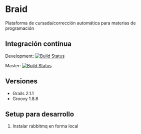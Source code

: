 # Braid

Plataforma de cursada/corrección automática para materias de programación

## Integración contínua
Development: [![Build Status](https://travis-ci.org/delucas/braid.png?branch=development)](https://travis-ci.org/delucas/braid)

Master: [![Build Status](https://travis-ci.org/delucas/braid.png?branch=master)](https://travis-ci.org/delucas/braid)

## Versiones
* Grails 2.1.1
* Groovy 1.8.6

## Setup para desarrollo

1. Instalar rabbitmq en forma local
